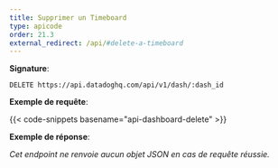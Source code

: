 ```yaml
---
title: Supprimer un Timeboard
type: apicode
order: 21.3
external_redirect: /api/#delete-a-timeboard
---
```


**Signature**:

`DELETE https://api.datadoghq.com/api/v1/dash/:dash_id`

**Exemple de requête**:

{{< code-snippets basename="api-dashboard-delete" >}}

**Exemple de réponse**:

*Cet endpoint ne renvoie aucun objet JSON en cas de requête réussie.*

